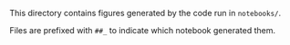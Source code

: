 This directory contains figures
generated by the code run in `notebooks/`.

Files are prefixed with `##_` to indicate which notebook generated them.